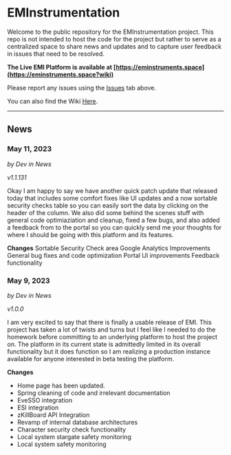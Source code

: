 # EMInstrumentation
Welcome to the public repository for the EMInstrumentation project. This repo is not intended to host the code for the project but rather to serve as a centralized space to share news and updates and to capture user feedback in issues that need to be resolved.

**The Live EMI Platform is available at [https://eminstruments.space](https://eminstruments.space?wiki)**

Please report any issues using the [Issues](https://github.com/OrsikIronfist/EMInstrumentation/issues) tab above.

You can also find the Wiki [Here](https://github.com/OrsikIronfist/EMInstrumentation/wiki).

----
## News
### May 11, 2023
*by Dev in News*

*v1.1.131*

Okay I am happy to say we have another quick patch update that released today that includes some comfort fixes like UI updates and a now sortable security checks table so you can easily sort the data by clicking on the header of the column. We also did some behind the scenes stuff with general code optimiaziation and cleanup, fixed a few bugs, and also added a feedback from to the portal so you can quickly send me your thoughts for where I should be going with this platform and its features.

**Changes**
Sortable Security Check area
Google Analytics Improvements
General bug fixes and code optimization
Portal UI improvements
Feedback functionality

### May 9, 2023
*by Dev in News*

*v1.0.0*

I am very excited to say that there is finally a usable release of EMI. This project has taken a lot of twists and turns but I feel like I needed to do the homework before committing to an underlying platform to host the project on. The platform in its current state is admittedly limited in its overall functionality but it does function so I am realizing a production instance available for anyone interested in beta testing the platform.

**Changes**
- Home page has been updated.
- Spring cleaning of code and irrelevant documentation
- EveSSO integration
- ESI integration
- zKillBoard API Integration
- Revamp of internal database architectures
- Character security check functionality
- Local system stargate safety monitoring
- Local system safety monitoring
